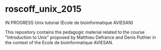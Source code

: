 # roscoff_unix_2015
IN PROGRESS
Unix tutorial (Ecole de bioinformatique AVIESAN)

This repository contains the pedagogic material related to the course "Introduction to Unix" proposed by Matthieu Defrance and Denis Puthier in the context of the Ecole de bioinformatique AVIESAN. 

